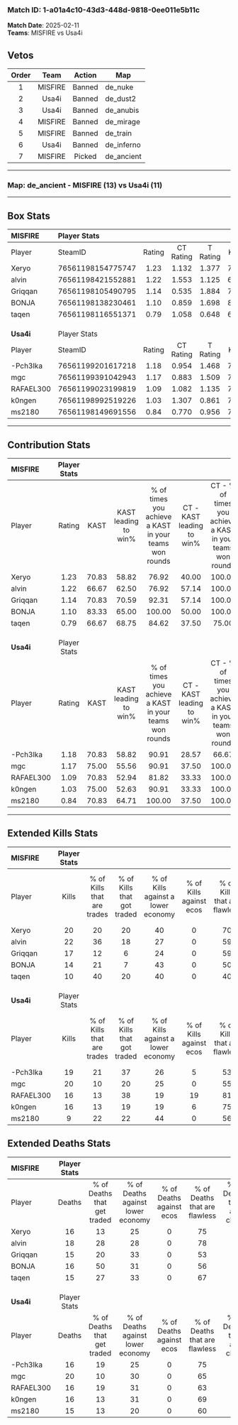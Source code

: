 ### Match ID: 1-a01a4c10-43d3-448d-9818-0ee011e5b11c  
**Match Date**: 2025-02-11  
**Teams**: MISFIRE vs Usa4i  

## Vetos  

| Order | Team | Action | Map |
| :---: | :--: | :----: | --- |
| 1 | MISFIRE | Banned | de_nuke |
| 2 | Usa4i | Banned | de_dust2 |
| 3 | Usa4i | Banned | de_anubis |
| 4 | MISFIRE | Banned | de_mirage |
| 5 | MISFIRE | Banned | de_train |
| 6 | Usa4i | Banned | de_inferno |
| 7 | MISFIRE | Picked | de_ancient |

---  

### **Map**: de_ancient - MISFIRE (13) vs Usa4i (11)  
---  

## Box Stats  

| **MISFIRE** | Player Stats      |        |           |          |       |      |       |         |        |      |     |
| :- | :- | :-: | :-: | :-: | :-: | :-: | :-: | :-: | :-: | :-: | :-: |
| Player      | SteamID           | Rating | CT Rating | T Rating | KAST  | ADR  | Kills | Assists | Deaths | K/D  | HS% |
| Xeryo       | 76561198154775747 |  1.23  |   1.132   |  1.377   | 70.83 | 84.7 |  20   |    4    |   16   | 1.25 | 65  |
| alvin       | 76561198421552881 |  1.22  |   1.553   |  1.125   | 66.67 | 84.0 |  22   |    3    |   18   | 1.22 | 40  |
| Griqqan     | 76561198105490795 |  1.14  |   0.535   |  1.884   | 70.83 | 77.4 |  17   |    9    |   15   | 1.13 | 58  |
| BONJA       | 76561198138230461 |  1.10  |   0.859   |  1.698   | 83.33 | 80.4 |  14   |    6    |   16   | 0.88 | 50  |
| taqen       | 76561198116551371 |  0.79  |   1.058   |  0.648   | 66.67 | 58.3 |  10   |    6    |   15   | 0.67 | 40  |
|             |                   |        |           |          |       |      |       |         |        |      |     |
|             |                   |        |           |          |       |      |       |         |        |      |     |
|             |                   |        |           |          |       |      |       |         |        |      |     |
| **Usa4i**   | Player Stats      |        |           |          |       |      |       |         |        |      |     |
| Player      | SteamID           | Rating | CT Rating | T Rating | KAST  | ADR  | Kills | Assists | Deaths | K/D  | HS% |
| -Pch3lka    | 76561199201617218 |  1.18  |   0.954   |  1.468   | 70.83 | 82.0 |  19   |    3    |   16   | 1.19 | 52  |
| mgc         | 76561199391042943 |  1.17  |   0.883   |  1.509   | 75.00 | 85.3 |  20   |    3    |   20   | 1.00 | 35  |
| RAFAEL300   | 76561199023199819 |  1.09  |   1.082   |  1.135   | 70.83 | 79.1 |  16   |    8    |   16   | 1.00 | 37  |
| k0ngen      | 76561198992519226 |  1.03  |   1.307   |  0.861   | 75.00 | 57.3 |  16   |    4    |   16   | 1.00 | 37  |
| ms2180      | 76561198149691556 |  0.84  |   0.770   |  0.956   | 70.83 | 71.1 |   9   |   10    |   15   | 0.60 | 44  |
---  

## Contribution Stats  

| **MISFIRE** | Player Stats |       |                      |                                                        |                           |                                                             |                          |                                                            |
| :- | :-: | :-: | :-: | :-: | :-: | :-: | :-: | :-: |
| Player      |    Rating    | KAST  | KAST leading to win% | % of times you achieve a KAST in your teams won rounds | CT - KAST leading to win% | CT - % of times you achieve a KAST in your teams won rounds | T - KAST leading to win% | T - % of times you achieve a KAST in your teams won rounds |
| Xeryo       |     1.23     | 70.83 |        58.82         |                         76.92                          |           40.00           |                           100.00                            |          85.71           |                           66.67                            |
| alvin       |     1.22     | 66.67 |        62.50         |                         76.92                          |           57.14           |                           100.00                            |          66.67           |                           66.67                            |
| Griqqan     |     1.14     | 70.83 |        70.59         |                         92.31                          |           57.14           |                           100.00                            |          80.00           |                           88.89                            |
| BONJA       |     1.10     | 83.33 |        65.00         |                         100.00                         |           50.00           |                           100.00                            |          75.00           |                           100.00                           |
| taqen       |     0.79     | 66.67 |        68.75         |                         84.62                          |           37.50           |                            75.00                            |          100.00          |                           88.89                            |
|             |              |       |                      |                                                        |                           |                                                             |                          |                                                            |
|             |              |       |                      |                                                        |                           |                                                             |                          |                                                            |
|             |              |       |                      |                                                        |                           |                                                             |                          |                                                            |
| **Usa4i**   | Player Stats |       |                      |                                                        |                           |                                                             |                          |                                                            |
| Player      |    Rating    | KAST  | KAST leading to win% | % of times you achieve a KAST in your teams won rounds | CT - KAST leading to win% | CT - % of times you achieve a KAST in your teams won rounds | T - KAST leading to win% | T - % of times you achieve a KAST in your teams won rounds |
| -Pch3lka    |     1.18     | 70.83 |        58.82         |                         90.91                          |           28.57           |                            66.67                            |          80.00           |                           100.00                           |
| mgc         |     1.17     | 75.00 |        55.56         |                         90.91                          |           37.50           |                           100.00                            |          70.00           |                           87.50                            |
| RAFAEL300   |     1.09     | 70.83 |        52.94         |                         81.82                          |           33.33           |                           100.00                            |          75.00           |                           75.00                            |
| k0ngen      |     1.03     | 75.00 |        52.63         |                         90.91                          |           33.33           |                           100.00                            |          70.00           |                           87.50                            |
| ms2180      |     0.84     | 70.83 |        64.71         |                         100.00                         |           37.50           |                           100.00                            |          88.89           |                           100.00                           |
---  

## Extended Kills Stats  

| **MISFIRE** | Player Stats |                            |                            |                                    |                         |                              |                                 |                                       |                    |           |
| :- | :-: | :-: | :-: | :-: | :-: | :-: | :-: | :-: | :-: | :-: |
| Player      |    Kills     | % of Kills that are trades | % of Kills that got traded | % of Kills against a lower economy | % of Kills against ecos | % of Kills that are flawless | % of Kills that are close duels | % of Kills that are assisted by flash | Pistol Round Kills | AWP Kills |
| Xeryo       |      20      |             20             |             20             |                 40                 |            0            |              70              |                5                |                   0                   |         0          |     4     |
| alvin       |      22      |             36             |             18             |                 27                 |            0            |              59              |                5                |                   9                   |         0          |     2     |
| Griqqan     |      17      |             12             |             6              |                 24                 |            0            |              59              |                6                |                   6                   |         1          |     3     |
| BONJA       |      14      |             21             |             7              |                 43                 |            0            |              50              |                7                |                   7                   |         0          |     0     |
| taqen       |      10      |             40             |             20             |                 40                 |            0            |              40              |                0                |                  10                   |         0          |     0     |
|             |              |                            |                            |                                    |                         |                              |                                 |                                       |                    |           |
|             |              |                            |                            |                                    |                         |                              |                                 |                                       |                    |           |
|             |              |                            |                            |                                    |                         |                              |                                 |                                       |                    |           |
| **Usa4i**   | Player Stats |                            |                            |                                    |                         |                              |                                 |                                       |                    |           |
| Player      |    Kills     | % of Kills that are trades | % of Kills that got traded | % of Kills against a lower economy | % of Kills against ecos | % of Kills that are flawless | % of Kills that are close duels | % of Kills that are assisted by flash | Pistol Round Kills | AWP Kills |
| -Pch3lka    |      19      |             21             |             37             |                 26                 |            5            |              53              |                5                |                   0                   |         0          |     2     |
| mgc         |      20      |             10             |             20             |                 25                 |            0            |              55              |               10                |                  10                   |         0          |     3     |
| RAFAEL300   |      16      |             13             |             38             |                 19                 |           19            |              81              |               13                |                   6                   |         0          |     0     |
| k0ngen      |      16      |             13             |             19             |                 19                 |            6            |              75              |                0                |                   0                   |         6          |     0     |
| ms2180      |      9       |             22             |             22             |                 44                 |            0            |              56              |                0                |                  11                   |         0          |     1     |
## Extended Deaths Stats  

| **MISFIRE** | Player Stats |                             |                                   |                          |                               |                            |                           |               |
| :- | :-: | :-: | :-: | :-: | :-: | :-: | :-: | :-: |
| Player      |    Deaths    | % of Deaths that get traded | % of Deaths against lower economy | % of Deaths against ecos | % of Deaths that are flawless | % of Deaths that are close | % of Deaths while blinded | Deaths to AWP |
| Xeryo       |      16      |             13              |                25                 |            0             |              75               |             0              |             0             |       2       |
| alvin       |      18      |             28              |                28                 |            0             |              78               |             6              |             6             |       1       |
| Griqqan     |      15      |             20              |                33                 |            0             |              53               |             0              |             7             |       0       |
| BONJA       |      16      |             50              |                31                 |            0             |              56               |             19             |             6             |       0       |
| taqen       |      15      |             27              |                33                 |            0             |              67               |             7              |             7             |       3       |
|             |              |                             |                                   |                          |                               |                            |                           |               |
|             |              |                             |                                   |                          |                               |                            |                           |               |
|             |              |                             |                                   |                          |                               |                            |                           |               |
| **Usa4i**   | Player Stats |                             |                                   |                          |                               |                            |                           |               |
| Player      |    Deaths    | % of Deaths that get traded | % of Deaths against lower economy | % of Deaths against ecos | % of Deaths that are flawless | % of Deaths that are close | % of Deaths while blinded | Deaths to AWP |
| -Pch3lka    |      16      |             19              |                25                 |            0             |              75               |             6              |             6             |       0       |
| mgc         |      20      |             10              |                30                 |            0             |              65               |             5              |             0             |       0       |
| RAFAEL300   |      16      |             19              |                31                 |            0             |              63               |             0              |            13             |       1       |
| k0ngen      |      16      |             13              |                31                 |            0             |              69               |             0              |             6             |       0       |
| ms2180      |      15      |             13              |                20                 |            0             |              60               |             13             |             7             |       0       |
